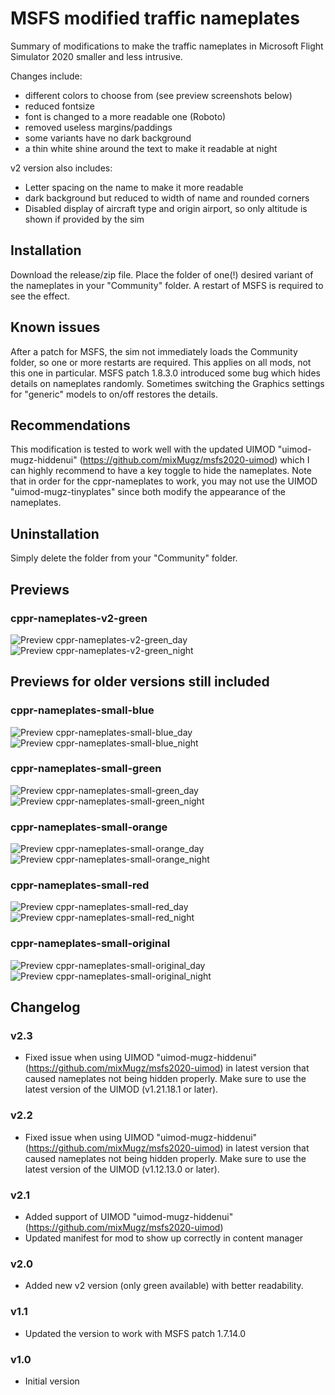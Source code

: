 # MSFS modified traffic nameplates
Summary of modifications to make the traffic nameplates in Microsoft Flight Simulator 2020 smaller and less intrusive.

Changes include:
- different colors to choose from (see preview screenshots below)
- reduced fontsize
- font is changed to a more readable one (Roboto)
- removed useless margins/paddings
- some variants have no dark background
- a thin white shine around the text to make it readable at night

v2 version also includes:
- Letter spacing on the name to make it more readable
- dark background but reduced to width of name and rounded corners
- Disabled display of aircraft type and origin airport, so only altitude is shown if provided by the sim

## Installation
Download the release/zip file.
Place the folder of one(!) desired variant of the nameplates in your "Community" folder.
A restart of MSFS is required to see the effect.

## Known issues
After a patch for MSFS, the sim not immediately loads the Community folder, so one or more restarts are required. This applies on all mods, not this one in particular.
MSFS patch 1.8.3.0 introduced some bug which hides details on nameplates randomly. Sometimes switching the Graphics settings for "generic" models to on/off restores the details.

## Recommendations
This modification is tested to work well with the updated UIMOD "uimod-mugz-hiddenui" (https://github.com/mixMugz/msfs2020-uimod) which I can highly recommend to have a key toggle to hide the nameplates.
Note that in order for the cppr-nameplates to work, you may not use the UIMOD "uimod-mugz-tinyplates" since both modify the appearance of the nameplates.

## Uninstallation
Simply delete the folder from your "Community" folder.


## Previews

### cppr-nameplates-v2-green
![Preview cppr-nameplates-v2-green_day](docs/cppr-nameplates-v2-green_day.png)
![Preview cppr-nameplates-v2-green_night](docs/cppr-nameplates-v2-green_night.png)

## Previews for older versions still included

### cppr-nameplates-small-blue
![Preview cppr-nameplates-small-blue_day](docs/cppr-nameplates-small-blue_day.png)
![Preview cppr-nameplates-small-blue_night](docs/cppr-nameplates-small-blue_night.png)

### cppr-nameplates-small-green
![Preview cppr-nameplates-small-green_day](docs/cppr-nameplates-small-green_day.png)
![Preview cppr-nameplates-small-green_night](docs/cppr-nameplates-small-green_night.png)

### cppr-nameplates-small-orange
![Preview cppr-nameplates-small-orange_day](docs/cppr-nameplates-small-orange_day.png)
![Preview cppr-nameplates-small-orange_night](docs/cppr-nameplates-small-orange_night.png)

### cppr-nameplates-small-red
![Preview cppr-nameplates-small-red_day](docs/cppr-nameplates-small-red_day.png)
![Preview cppr-nameplates-small-red_night](docs/cppr-nameplates-small-red_night.png)

### cppr-nameplates-small-original
![Preview cppr-nameplates-small-original_day](docs/cppr-nameplates-small-original_day.png)
![Preview cppr-nameplates-small-original_night](docs/cppr-nameplates-small-original_night.png)


## Changelog

### v2.3
- Fixed issue when using UIMOD "uimod-mugz-hiddenui" (https://github.com/mixMugz/msfs2020-uimod) in latest version that caused nameplates not being hidden properly. Make sure to use the latest version of the UIMOD (v1.21.18.1 or later).

### v2.2
- Fixed issue when using UIMOD "uimod-mugz-hiddenui" (https://github.com/mixMugz/msfs2020-uimod) in latest version that caused nameplates not being hidden properly. Make sure to use the latest version of the UIMOD (v1.12.13.0 or later).

### v2.1
- Added support of UIMOD "uimod-mugz-hiddenui" (https://github.com/mixMugz/msfs2020-uimod)
- Updated manifest for mod to show up correctly in content manager

### v2.0
- Added new v2 version (only green available) with better readability.

### v1.1
- Updated the version to work with MSFS patch 1.7.14.0

### v1.0
- Initial version